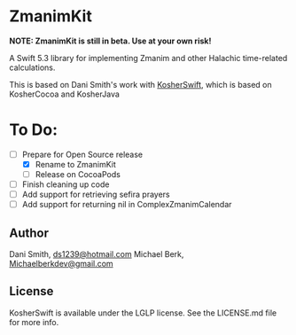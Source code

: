 # ZmanimKit
**NOTE: ZmanimKit is still in beta. Use at your own risk!** 

A Swift 5.3 library for implementing Zmanim and other Halachic time-related calculations.

This is based on Dani Smith's work with [KosherSwift](https://github.com/DanielSmith1239/KosherSwift), which is based on KosherCocoa and KosherJava

# To Do:

- [ ] Prepare for Open Source release
	- [X] Rename to ZmanimKit
	- [ ] Release on CocoaPods
- [ ] Finish cleaning up code
- [ ] Add support for retrieving sefira prayers
- [ ] Add support for returning nil in ComplexZmanimCalendar

## Author

Dani Smith, ds1239@hotmail.com
Michael Berk, Michaelberkdev@gmail.com

## License

KosherSwift is available under the LGLP license. See the LICENSE.md file for more info.
